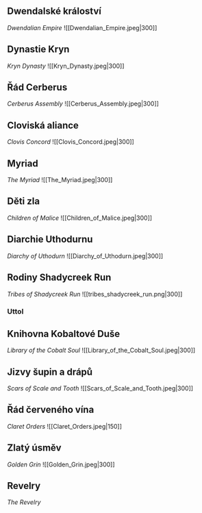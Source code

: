 ## Dwendalské králoství
*Dwendalian Empire*
![[Dwendalian_Empire.jpeg|300]]
## Dynastie Kryn
*Kryn Dynasty*
![[Kryn_Dynasty.jpeg|300]]

## Řád Cerberus
*Cerberus Assembly*
![[Cerberus_Assembly.jpeg|300]]

## Cloviská aliance
*Clovis Concord*
![[Clovis_Concord.jpeg|300]]
## Myriad
*The Myriad*
![[The_Myriad.jpeg|300]]

## Děti zla
*Children of Malice*
![[Children_of_Malice.jpeg|300]]

## Diarchie Uthodurnu
*Diarchy of Uthodurn*
![[Diarchy_of_Uthodurn.jpeg|300]]

## Rodiny Shadycreek Run
*Tribes of Shadycreek Run*
![[tribes_shadycreek_run.png|300]]
### Uttol
## Knihovna Kobaltové Duše
*Library of the Cobalt Soul*
![[Library_of_the_Cobalt_Soul.jpeg|300]]

## Jizvy šupin a drápů
*Scars of Scale and Tooth*
![[Scars_of_Scale_and_Tooth.jpeg|300]]

## Řád červeného vína
*Claret Orders*
![[Claret_Orders.jpeg|150]]

## Zlatý úsměv 
*Golden Grin*
![[Golden_Grin.jpeg|300]]

## Revelry
*The Revelry*
